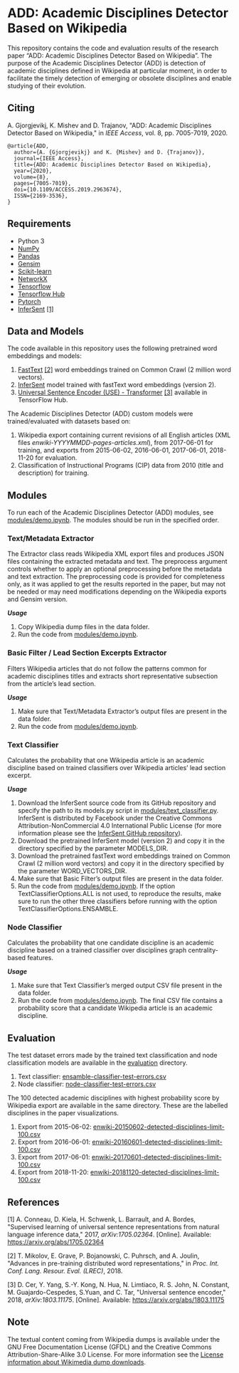 # ADD: Academic Disciplines Detector Based on Wikipedia
This repository contains the code and evaluation results of the research paper “ADD: Academic Disciplines Detector Based on Wikipedia”. The purpose of the Academic Disciplines Detector (ADD) is detection of academic disciplines defined in Wikipedia at particular moment, in order to facilitate the timely detection of emerging or obsolete disciplines and enable studying of their evolution.

## Citing
A. Gjorgjevikj, K. Mishev and D. Trajanov, "ADD: Academic Disciplines Detector Based on Wikipedia," in *IEEE Access*, vol. 8, pp. 7005-7019, 2020.
```
@article{ADD,
  author={A. {Gjorgjevikj} and K. {Mishev} and D. {Trajanov}},
  journal={IEEE Access},
  title={ADD: Academic Disciplines Detector Based on Wikipedia},
  year={2020},
  volume={8},
  pages={7005-7019},
  doi={10.1109/ACCESS.2019.2963674},
  ISSN={2169-3536},
}
```

## Requirements

- Python 3
- [NumPy](https://numpy.org/)
- [Pandas](https://pandas.pydata.org/)
- [Gensim](https://github.com/RaRe-Technologies/gensim)
- [Scikit-learn](https://scikit-learn.org)
- [NetworkX](https://networkx.github.io/)
- [Tensorflow](https://www.tensorflow.org/)
- [Tensorflow Hub](https://www.tensorflow.org/hub)
- [Pytorch](https://pytorch.org/)
- [InferSent](https://github.com/facebookresearch/InferSent) [[1]](#1)


## Data and Models
The code available in this repository uses the following pretrained word embeddings and models:
1. [FastText](https://fasttext.cc/docs/en/english-vectors.html) [[2]](#2) word embeddings trained on Common Crawl (2 million word vectors).
2. [InferSent](https://github.com/facebookresearch/InferSent) model trained with fastText word embeddings (version 2).
3. [Universal Sentence Encoder (USE) - Transformer](https://tfhub.dev/google/universal-sentence-encoder-large/3) [[3]](#3) available in TensorFlow Hub.

The Academic Disciplines Detector (ADD) custom models were trained/evaluated with datasets based on:
1. Wikipedia export containing current revisions of all English articles (XML files *enwiki-YYYYMMDD-pages-articles.xml*), from 2017-06-01 for training, and exports from 2015-06-02, 2016-06-01, 2017-06-01, 2018-11-20 for evaluation.
2. Classification of Instructional Programs (CIP) data from 2010 (title and description) for training.


## Modules
To run each of the Academic Disciplines Detector (ADD) modules, see [modules/demo.ipynb](modules/demo.ipynb). The modules should be run in the specified order.

### Text/Metadata Extractor
The Extractor class reads Wikipedia XML export files and produces JSON files containing the extracted metadata and text. The preprocess argument controls whether to apply an optional preprocessing before the metadata and text extraction. The preprocessing code is provided for completeness only, as it was applied to get the results reported in the paper, but may not be needed or may need modifications depending on the Wikipedia exports and Gensim version.

***Usage***
1. Copy Wikipedia dump files in the data folder.
2. Run the code from [modules/demo.ipynb](modules/demo.ipynb).


### Basic Filter / Lead Section Excerpts Extractor
Filters Wikipedia articles that do not follow the patterns common for academic disciplines titles and extracts short representative subsection from the article’s lead section.

***Usage***
1. Make sure that Text/Metadata Extractor’s output files are present in the data folder.
2. Run the code from [modules/demo.ipynb](modules/demo.ipynb).


### Text Classifier
Calculates the probability that one Wikipedia article is an academic discipline based on trained classifiers over Wikipedia articles’ lead section excerpt.

***Usage***
1. Download the InferSent source code from its GitHub repository and specify the path to its models.py script in [modules/text_classifier.py](modules/text_classifier.py). InferSent is distributed by Facebook under the Creative Commons Attribution-NonCommercial 4.0 International Public License (for more information please see the [InferSent GitHub repository](https://github.com/facebookresearch/InferSent)).
2. Download the pretrained InferSent model (version 2) and copy it in the directory specified by the parameter MODELS_DIR.
3. Download the pretrained fastText word embeddings trained on Common Crawl (2 million word vectors) and copy it in the directory specified by the parameter WORD_VECTORS_DIR.
4. Make sure that Basic Filter’s output files are present in the data folder.
5. Run the code from [modules/demo.ipynb](modules/demo.ipynb). If the option TextClassifierOptions.ALL is not used, to reproduce the results, make sure to run the other three classifiers before running with the option TextClassifierOptions.ENSAMBLE.

### Node Classifier
Calculates the probability that one candidate discipline is an academic discipline based on a trained classifier over disciplines graph centrality-based features.

***Usage***
1. Make sure that Text Classifier’s merged output CSV file present in the data folder.
2. Run the code from [modules/demo.ipynb](modules/demo.ipynb). The final CSV file contains a probability score that a candidate Wikipedia article is an academic discipline.


## Evaluation
The test dataset errors made by the trained text classification and node classification models are available in the [evaluation](evaluation/) directory.

1. Text classifier: [ensamble-classifier-test-errors.csv](evaluation/ensamble-classifier-test-errors.csv)
2. Node classifier: [node-classifier-test-errors.csv](evaluation/node-classifier-test-errors.csv)

The 100 detected academic disciplines with highest probability score by Wikipedia export are available in the same directory. These are the labelled disciplines in the paper visualizations.

1. Export from 2015-06-02: [enwiki-20150602-detected-disciplines-limit-100.csv](evaluation/enwiki-20150602-detected-disciplines-limit-100.csv)
2. Export from 2016-06-01: [enwiki-20160601-detected-disciplines-limit-100.csv](evaluation/enwiki-20160601-detected-disciplines-limit-100.csv)
3. Export from 2017-06-01: [enwiki-20170601-detected-disciplines-limit-100.csv](evaluation/enwiki-20170601-detected-disciplines-limit-100.csv)
4. Export from 2018-11-20: [enwiki-20181120-detected-disciplines-limit-100.csv](evaluation/enwiki-20181120-detected-disciplines-limit-100.csv)


## References
<a id="1">[1]</a> A. Conneau, D. Kiela, H. Schwenk, L. Barrault, and A. Bordes, "Supervised learning of universal sentence representations from natural language inference data," 2017, *arXiv:1705.02364*. [Online]. Available: https://arxiv.org/abs/1705.02364

<a id="2">[2]</a> T. Mikolov, E. Grave, P. Bojanowski, C. Puhrsch, and A. Joulin, "Advances in pre-training distributed word representations," in *Proc. Int. Conf. Lang. Resour. Eval. (LREC)*, 2018.

<a id="3">[3]</a> D. Cer, Y. Yang, S.-Y. Kong, N. Hua, N. Limtiaco, R. S. John, N. Constant, M. Guajardo-Cespedes, S.Yuan, and C. Tar, "Universal sentence encoder," 2018, *arXiv:1803.11175*. [Online]. Available: https://arxiv.org/abs/1803.11175


## Note
The textual content coming from Wikipedia dumps is available under the GNU Free Documentation License (GFDL) and the Creative Commons Attribution-Share-Alike 3.0 License. For more information see the [License information about Wikimedia dump downloads](https://dumps.wikimedia.org/legal.html).
